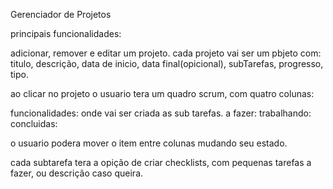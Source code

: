 Gerenciador de Projetos

principais funcionalidades:

adicionar, remover e editar um projeto.
cada projeto vai ser um pbjeto com: titulo, descrição, data de inicio, data final(opicional), subTarefas, progresso, tipo.

ao clicar no projeto o usuario tera um quadro scrum, com quatro colunas:

funcionalidades: onde vai ser criada as sub tarefas.
a fazer:
trabalhando:
concluidas:

o usuario podera mover o item entre colunas mudando seu estado.

cada subtarefa tera a opição de criar checklists, com pequenas tarefas a fazer, ou descrição caso queira.
